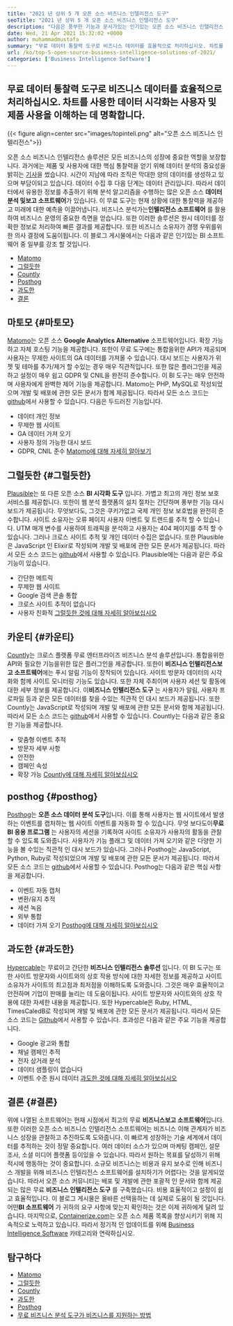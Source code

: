 ```yaml
---
title: "2021 년 상위 5 개 오픈 소스 비즈니스 인텔리전스 도구" 
seoTitle: "2021 년 상위 5 개 오픈 소스 비즈니스 인텔리전스 도구" 
description: "다음은 풍부한 기능과 문서가있는 인기있는 오픈 소스 비즈니스 인텔리전스 도구 목록입니다. 이것들은 마토모, 그럴듯하고 카운트로 등입니다." 
date: Wed, 21 Apr 2021 15:32:02 +0000
author: muhammadmustafa
summary: "무료 데이터 통찰력 도구로 비즈니스 데이터를 효율적으로 처리하십시오. 차트를 사용한 데이터 시각화는 사용자 및 제품 사용을 이해하는 데 명확합니다." 
url: /ko/top-5-open-source-business-intelligence-solutions-of-2021/
categories: ['Business Intelligence Software']
---
```


## 무료 데이터 통찰력 도구로 비즈니스 데이터를 효율적으로 처리하십시오. 차트를 사용한 데이터 시각화는 사용자 및 제품 사용을 이해하는 데 명확합니다.

{{< figure align=center src="images/topinteli.png" alt="오픈 소스 비즈니스 인텔리전스">}}

오픈 소스 비즈니스 인텔리전스 솔루션은 모든 비즈니스의 성장에 중요한 역할을 보장합니다. 과거에는 제품 및 사용자에 대한 핵심 통찰력을 얻기 위해 데이터 분석의 중요성을 밝히는 [기사][1]을 썼습니다. 시간이 지남에 따라 조직은 막대한 양의 데이터를 생성하고 있으며 부담이되고 있습니다. 데이터 수집 후 다음 단계는 데이터 관리입니다. 따라서 데이터에서 유용한 정보를 추출하기 위해 분석 알고리즘을 수행하는 많은 오픈 소스 **데이터 분석 및보고 소프트웨어**가 있습니다. 이 무료 도구는 현재 상황에 대한 통찰력을 제공하고 미래에 대한 예측을 이끌어냅니다. 비즈니스 분석가는**인텔리전스 소프트웨어** 를 활용하여 비즈니스 운영의 중요한 측면을 얻습니다. 또한 이러한 솔루션은 원시 데이터를 정확한 정보로 처리하여 빠른 결과를 제공합니다. 또한 비즈니스 소유자가 경쟁 우위를위한 의사 결정에 도움이됩니다. 이 블로그 게시물에서는 다음과 같은 인기있는 BI 소프트웨어 중 일부를 강조 할 것입니다.
  * [Matomo][2]
  * [그럴듯한][3]
  * [Countly][4]
  * [Posthog][5]
  * [과도한][6]
  * [결론][7]

## 마토모 {#마토모}

[Matomo][8]는 오픈 소스 **Google Analytics Alternative** 소프트웨어입니다. 확장 가능하고 자체 호스팅 기능을 제공합니다. 또한이 무료 도구에는 통합을위한 API가 제공되며 사용자는 무제한 사이트의 GA 데이터를 가져올 수 있습니다. 대시 보드는 사용자가 위젯 및 테마를 추가/제거 할 수있는 경우 매우 직관적입니다. 또한 많은 플러그인을 제공하고 설정이 매우 쉽고 GDPR 및 CNIL을 완전히 준수합니다. 이 BI 도구는 매우 안전하며 사용자에게 완벽한 제어 기능을 제공합니다. Matomo는 PHP, MySQL로 작성되었으며 개발 및 배포에 관한 모든 문서가 함께 제공됩니다. 따라서 모든 소스 코드는 [github][9]에서 사용할 수 있습니다.
다음은 두드러진 기능입니다.
  * 데이터 개인 정보
  * 무제한 웹 사이트
  * GA 데이터 가져 오기
  * 사용자 정의 가능한 대시 보드
  * GDPR, CNIL 준수
[Matomo에 대해 자세히 알아보기][10]

## 그럴듯한 {#그럴듯한}

[Plausible][11]는 또 다른 오픈 소스 **BI 시각화 도구** 입니다. 가볍고 최고의 개인 정보 보호 서비스를 제공합니다. 또한이 웹 분석 플랫폼의 설치 절차는 간단하며 풍부한 기능 대시 보드가 제공됩니다. 무엇보다도, 그것은 쿠키가없고 국제 개인 정보 보호법을 완전히 준수합니다. 사이트 소유자는 오류 페이지 사용자 이벤트 및 트렌드를 추적 할 수 있습니다. UTM 매개 변수를 사용하여 트래픽을 분석하고 사용자는 404 페이지를 추적 할 수 있습니다. 그러나 크로스 사이트 추적 및 개인 데이터 수집은 없습니다. 또한 Plausible은 JavaScript 인 Elixir로 작성되며 개발 및 배포에 관한 모든 문서가 제공됩니다. 따라서 모든 소스 코드는 [github][12]에서 사용할 수 있습니다.
Plausible에는 다음과 같은 주요 기능이 있습니다.
  * 간단한 메트릭
  * 무제한 웹 사이트
  * Google 검색 콘솔 통합
  * 크로스 사이트 추적이 없습니다
  * 사용자 친화적
[그럴듯한 것에 대해 자세히 알아보십시오][13]

## 카운티 {#카운티}

[Countly][14]는 크로스 플랫폼 무료 엔터프라이즈 비즈니스 분석 솔루션입니다. 통합을위한 API와 필요한 기능을위한 많은 플러그인을 제공합니다. 또한이 **비즈니스 인텔리전스보고 소프트웨어**에는 푸시 알림 기능이 장착되어 있습니다. 사이트 방문자 데이터의 시각화와 함께 사이트 모니터링 기능도 있습니다. 또한 자체 주최이며 사용자 세션 및 활동에 대한 세부 정보를 제공합니다. 이**비즈니스 인텔리전스 도구** 는 사용자가 알림, 사용자 프로파일 등과 같은 모든 데이터를 찾을 수있는 직관적 인 대시 보드가 제공됩니다. 또한 Countly는 JavaScript로 작성되며 개발 및 배포에 관한 모든 문서와 함께 제공됩니다. 따라서 모든 소스 코드는 [github][15]에서 사용할 수 있습니다.
Countly는 다음과 같은 중요한 기능을 제공합니다.
  * 맞춤형 이벤트 추적
  * 방문자 세부 사항
  * 안전한
  * 캠페인 속성
  * 확장 가능
[Countly에 대해 자세히 알아보십시오][16]

## posthog {#posthog}

[Posthog][17]는 **오픈 소스 데이터 분석 도구**입니다. 이를 통해 사용자는 웹 사이트에서 발생하는 이벤트를 캡처하는 웹 사이트 이벤트를 자동화 할 수 있습니다. 무엇 보다도이**무료 BI 응용 프로그램** 는 사용자의 세션을 기록하여 사이트 소유자가 사용자의 활동을 관찰 할 수 있도록 도와줍니다. 사용자가 기능 플래그 및 데이터 가져 오기와 같은 다양한 기능을 볼 수있는 직관적 인 대시 보드가 있습니다. 그러나 Posthog는 JavaScript, Python, Ruby로 작성되었으며 개발 및 배포에 관한 모든 문서가 제공됩니다. 따라서 모든 소스 코드는 [github][18]에서 사용할 수 있습니다.
Posthog는 다음과 같은 핵심 사항을 제공합니다.
  * 이벤트 자동 캡처
  * 변환/유지 추적
  * 세션 녹음
  * 외부 통합
  * 데이터 가져 오기
[Posthog에 대해 자세히 알아보십시오][19]

## 과도한 {#과도한}

[Hypercable][20]는 무료이고 간단한 **비즈니스 인텔리전스 솔루션** 입니다. 이 BI 도구는 또한 사이트 방문자와 사이트와의 상호 작용 방식에 대한 자세한 정보를 제공하고 사이트 소유자가 사이트의 최고점과 최저점을 이해하도록 도와줍니다. 그것은 매우 효율적이고 안전하며 기업이 판매를 늘리는 데 도움이됩니다. 사이트 방문자와 사이트와의 상호 작용에 대한 자세한 내용을 제공합니다. 또한 Hypercable은 Ruby, HTML, TimesCaledB로 작성되며 개발 및 배포에 관한 모든 문서가 제공됩니다. 따라서 모든 소스 코드는 [Github][21]에서 사용할 수 있습니다.
초과성은 다음과 같은 주요 기능을 제공합니다.
  * Google 광고와 통합
  * 채널 캠페인 추적
  * 전자 상거래 분석
  * 데이터 샘플링이 없습니다
  * 이벤트 수준 원시 데이터
[과도한 것에 대해 자세히 알아보십시오][20]

## 결론 {#결론}

위에 나열된 소프트웨어는 현재 시점에서 최고의 무료 **비즈니스보고 소프트웨어**입니다. 또한 이러한 오픈 소스 비즈니스 인텔리전스 소프트웨어는 비즈니스 이해 관계자가 비즈니스 성장을 관찰하고 추진하도록 도와줍니다. 이 빠르게 성장하는 기술 세계에서 데이터를 추적하는 것이 정말 중요합니다. 여러 데이터 소스가 있으며 마케팅 캠페인, 설문 조사, 소셜 미디어 플랫폼 등이있을 수 있습니다. 따라서 원하는 목표를 달성하기 위해 적시에 행동하는 것이 중요합니다. 소규모 비즈니스는 비용과 유지 보수로 인해 비즈니스 개발을 위해 비즈니스 인텔리전스 소프트웨어를 설치하기가 어렵다는 것을 알게되었습니다. 따라서 오픈 소스 커뮤니티는 배포 및 개발에 관한 포괄적 인 문서와 함께 제공되는 많은 무료 **비즈니스 인텔리전스 도구** 를 구축했습니다. 비용 효율적이고 설정이 쉽고 효율적입니다. 이 블로그 게시물은 올바른 선택을하는 데 실제로 도움이 될 것입니다. 어떤**BI 소프트웨어** 가 귀하의 요구 사항에 맞는지 확인하는 것은 이제 귀하에게 달려 있습니다.
마지막으로, [Containerize.com][22]는 오픈 소스 제품 목록을 향상시키기 위해 지속적으로 노력하고 있습니다. 따라서 정기적 인 업데이트를 위해 [Business Intelligence Software][23] 카테고리와 연락하십시오.

## 탐구하다
  * [Matomo][8]
  * [그럴듯한][11]
  * [Countly][14]
  * [과도한][20]
  * [Posthog][17]
  * [무료 비즈니스 분석 도구가 비즈니스를 지원하는 방법][24]



[1]: https://blog.containerize.com/category/business-intelligence-software/
[2]: #Matomo
[3]: #Plausible
[4]: #Countly
[5]: #Posthog
[6]: #HyperCable
[7]: #Conclusion
[8]: https://products.containerize.com/business-intelligence/matomo
[9]: https://github.com/matomo-org/matomo
[10]: https://matomo.org/
[11]: https://products.containerize.com/business-intelligence/plausible
[12]: https://github.com/plausible/analytics
[13]: https://plausible.io/
[14]: https://products.containerize.com/business-intelligence/countly
[15]: https://github.com/countly/countly-server
[16]: https://count.ly/
[17]: https://products.containerize.com/business-intelligence/posthog
[18]: https://github.com/PostHog/posthog
[19]: https://posthog.com/
[20]: https://products.containerize.com/business-intelligence/hypercable
[21]: https://github.com/HyperCable/hypercable
[22]: https://www.containerize.com/
[23]: https://products.containerize.com/business-intelligence/
[24]: https://blog.containerize.com/2021/03/12/how-free-business-analytics-tools-assist-your-business/
